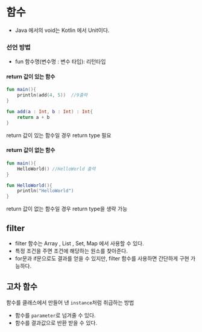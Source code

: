 # 함수

- Java 에서의 void는 Kotlin 에서 Unit이다.
### 선언 방법
- fun 함수명(변수명 : 변수 타입): 리턴타입

#### return 값이 있는 함수
```kotlin
fun main(){
    println(add(4, 5))  //9출력
}

fun add(a : Int, b : Int) : Int{
    return a + b
}
```  
return 값이 있는 함수일 경우 return type 필요
#### return 값이 없는 함수

```kotlin
fun main(){
    HelloWorld() //HelloWorld 출력
}

fun HelloWorld(){
    println("HelloWorld")
}
```
return 값이 없는 함수일 경우 return type을 생략 가능

## filter
- filter 함수는 Array , List , Set, Map 에서 사용할 수 있다.
- 특정 조건을 주면 조건에 해당하는 원소를 찾아준다.
- for문과 if문으로도 결과를 얻을 수 있지만, filter 함수를 사용하면 간단하게 구현 가능하다.


## 고차 함수
함수를 클래스에서 만들어 낸
```instance```처럼 취급하는 방법

- 함수를 ```parameter```로 넘겨줄 수 있다.
- 함수를 결과값으로 반환 받을 수 있다.


